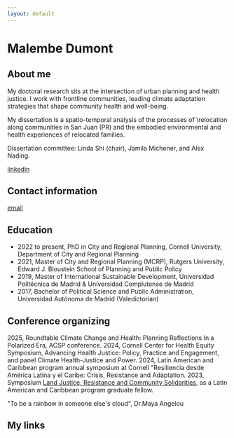 ```yaml
---
layout: default
---
```


# Malembe Dumont

## About me

My doctoral research sits at the intersection of urban planning and health justice. I work with frontline communities, leading climate adaptation strategies that shape community health and well-being.

My dissertation is a spatio-temporal analysis of the processes of \relocation along communities in San Juan (PR) and the embodied environmental and health experiences of relocated families. 

Dissertation committee: Linda Shi (chair), Jamila Michener, and Alex Nading. 

[linkedin](https://www.linkedin.com/in/malembe-dumont/)

## Contact information

[email](md925@cornell.edu)

## Education

- 2022 to present, PhD in City and Regional Planning, Cornell University, Department of City and Regional Planning
- 2021, Master of City and Regional Planning (MCRP), Rutgers University, Edward J. Bloustein School of Planning and Public Policy
- 2019, Master of International Sustainable Development, Universidad Politécnica de Madrid & Universidad Complutense de Madrid
- 2017, Bachelor of Political Science and Public Administration, Universidad Autónoma de Madrid (Valedictorian)

## Conference organizing 

2025, Roundtable Climate Change and Health: Planning Reflections In a Polarized Era, ACSP conference. 
2024, Cornell Center for Health Equity Symposium, Advancing Health Justice: Policy, Practice and Engagement, and panel Climate Health-Justice and Power. 
2024, Latin American and Caribbean program annual symposium at Cornell "Resiliencia desde América Latina y el Caribe: Crisis, Resistance and Adaptation. 
2023, Symposium [Land Justice, Resistance and Community Solidarities](https://events.cornell.edu/event/land_justice_resistance_and_community_solidarities_in_puerto_rico), as a Latin American and Caribbean program graduate fellow.


"To be a rainbow in someone else's cloud", Dr.Maya Angelou

## My links
